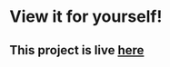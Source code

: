 # View it for yourself!
## This project is live [here](https://oisin-m.github.io/Heat-Equation-Visualiser/)
